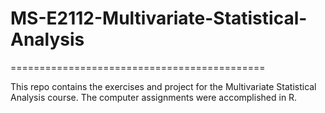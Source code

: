 # MS-E2112-Multivariate-Statistical-Analysis
============================================


This repo contains the exercises and project for the Multivariate Statistical Analysis course. The computer assignments were
accomplished in R.
